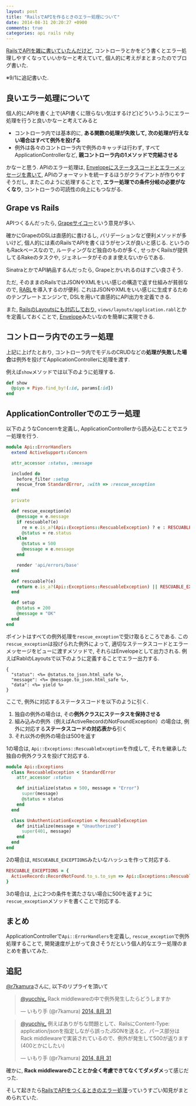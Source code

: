 ```yaml
---
layout: post
title: "RailsでAPIを作るときのエラー処理について"
date: 2014-08-31 20:20:27 +0900
comments: true
categories: api rails ruby
---
```


[RailsでAPIを雑に書いていたんだけど](http://blog.yucchiy.com/2014/08/20/delivery-api-with-rails/), コントローラとかをどう書くとエラー処理しやすくなっていいかなーと考えていて, 個人的に考えがまとまったのでブログ書いた.


※9/1に追記書いた.

良いエラー処理について
----------------------

個人的にAPIを書く上で(API書くに限らない気はするけど)どういうふうにエラー処理を行うと良いかなーと考えてみると

- コントローラ内では基本的に, **ある関数の処理が失敗して, 次の処理が行えない場合はすべて例外を投げる**
- 例外は各々のコントローラ内で例外のキャッチは行わず, すべてApplicationControllerなど, **親コントローラ内の1メソッドで完結させる**

かなーと思う. APIのエラー処理は, [Envelopeにステータスコードとエラーメッセージを書いて](http://instagram.com/developer/endpoints/), APIのフォーマットを統一するほうがクライアントが作りやすそうだし, またこのように処理することで, **エラー処理での条件分岐の必要がなくなり**, コントローラの可読性の向上にもつながる. 


Grape vs Rails
---------------

APIつくるんだったら, [Grapeサイコー](https://www.google.co.jp/search?q=rails+api&oq=rails+api+&aqs=chrome..69i57j69i60l3j69i59j69i61.9488j0j1&sourceid=chrome&es_sm=119&ie=UTF-8)という意見が多い.


確かにGrapeのDSLは直感的に書けるし, バリデーションなど便利メソッドが多いけど, 個人的には素のRailsでAPIを書くほうがセンスが良いと感じる. というのもRackベースなので, ルーティングなど独自のものが多く, せっかくRailsが提供してるRakeのタスクや, ジェネレータがそのまま使えないからである.


SinatraとかでAPI納品するんだったら, Grapeとかいれるのはすごい良さそう.


ただ, そのままのRailsではJSONやXMLをいい感じの構造で返す仕組みが貧弱なので, [RABL](https://github.com/nesquena/rabl)を導入するのが便利. これはJSONやXMLをいい感じに生成するためのテンプレートエンジンで, DSLを用いて直感的にAPI出力を定義できる.


また, [RailsのLayoutsにも対応しており](https://github.com/nesquena/rabl/wiki/Using-Layouts), `views/layouts/application.rabl`とかを定義しておくことで, [Envelope](http://instagram.com/developer/endpoints/)みたいなのを簡単に実現できる.


コントローラ内でのエラー処理
----------------------------

上記に上げたとおり, コントローラ内でモデルのCRUDなどの**処理が失敗した場合**は例外を投げてApplicationControllerに処理を渡す.


例えば`show`メソッドでは以下のように処理する.

```ruby
def show
  @piyo = Piyo.find_by!(:id, params[:id])
end
```


ApplicationControllerでのエラー処理
-----------------------------------

以下のようなConcernを定義し, ApplicationControllerから読み込むことでエラー処理を行う.


```ruby
module Api::ErrorHandlers
  extend ActiveSupport::Concern

  attr_accessor :status, :message

  included do
    before_filter :setup
    rescue_from StandardError, :with => :rescue_exception
  end

  private

  def rescue_exception(e)
    @message = e.message
    if rescuable?(e)
      re = e.is_a?(Api::Exceptions::RescuableException) ? e : RESCUABLE_EXCEPTIONS[e.to_s.to_sym]
      @status = re.status
    else
      @status = 500
      @message = e.message
    end

    render 'api/errors/base'
  end

  def rescuable?(e)
    return e.is_a?(Api::Exceptions::RescuableException) || RESCUABLE_EXCEPTIONS.has_key?(e.to_s.to_sym)
  end

  def setup
    @status = 200
    @message = "OK"
  end
end
```

ポイントはすべての例外処理を`rescue_exception`で受け取るところである. この`rescue_exception`は投げられた例外によって, 適切なステータスコードとエラーメッセージをビューに渡すメソッドで, それらはEnvelopeとして出力される. 例えばRablのLayoutsで以下のように定義することでエラー出力する.


```erb
{
  "status": <%= @status.to_json.html_safe %>,
  "message": <%= @message.to_json.html_safe %>,
  "data": <%= yield %>
}
```

ここで, 例外に対応するステータスコードを以下のように引く.

1. 独自の例外の場合は, その**例外クラスにステータスを保持させる**
2. 組み込みの例外（例えばActiveRecordのNotFoundException）の場合は, 例外に対応する**ステータスコードの対応表から**引く
3. それ以外の例外の場合は500を返す


1の場合は, `Api::Exceptions::RescuableException`を作成して, それを継承した独自の例外クラスを投げて対応する.

```ruby
module Api::Exceptions
  class RescuableException < StandardError
    attr_accessor :status

    def initialize(status = 500, message = "Error")
      super(message)
      @status = status
    end
  end

  class UnAuthenticationException < RescuableException
    def initialize(message = "Unauthorized")
      super(401, message)
    end
  end
end
```

2の場合は, `RESCUEABLE_EXCEPTIONS`みたいなハッシュを作って対応する.

```ruby
RESCUABLE_EXCEPTIONS = {
  ActiveRecord::RecordNotFound.to_s.to_sym => Api::Exceptions::RescuableException.new(404, "Record Not Found")
}
```

3の場合は, 上に2つの条件を満たさない場合に500を返すように`rescue_exception`メソッドを書くことで対応する.


まとめ
------

ApplicationControllerで`Api::ErrorHandlers`を定義し, `rescue_exception`で例外処理することで, 開発速度が上がって良さそうだという個人的なエラー処理のまとめを書いてみた.

追記
----

[@r7kamura](https://twitter.com/r7kamura)さんに, 以下のリプライを頂いて

<blockquote class="twitter-tweet"><p><a href="https://twitter.com/yucchiy_">@yucchiy_</a> Rack middlewareの中で例外発生したらどうしますか</p>&mdash; いもり手 (@r7kamura) <a href="https://twitter.com/r7kamura/statuses/506088448566915072">2014, 8月 31</a></blockquote>
<script async src="//platform.twitter.com/widgets.js" charset="utf-8"></script>

<blockquote class="twitter-tweet"><p><a href="https://twitter.com/yucchiy_">@yucchiy_</a> 例えばありがちな問題として、RailsにContent-Type: application/jsonを指定しながら誤ったJSONを送ると、パース部分はRack middlewareで実装されているので、例外が発生して500が返ります (400とかにしたい)</p>&mdash; いもり手 (@r7kamura) <a href="https://twitter.com/r7kamura/statuses/506094476809367552">2014, 8月 31</a></blockquote>
<script async src="//platform.twitter.com/widgets.js" charset="utf-8"></script>


確かに, **Rack middlewareのこととか全く考慮できてなくてダメダメ**って感じだった.


そして起きたら[RailsでAPIをつくるときのエラー処理](http://qiita.com/r7kamura/items/2e88adbdd1782277b2e7)っていうすごい知見がまとめられていた.

